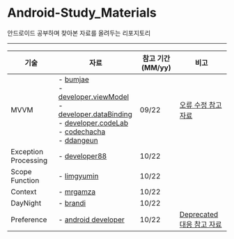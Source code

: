 # Android-Study_Materials
안드로이드 공부하며 찾아본 자료를 올려두는 리포지토리

---

| 기술 | 자료 | 참고 기간(MM/yy) | 비고 |
| -- | -- | -- | --|
| MVVM |- [bumjae](https://bumjae.tistory.com/47) <br/> - [developer.viewModel](https://developer.android.com/topic/libraries/architecture/viewmodel)<br/>- [developer.dataBinding](https://developer.android.com/topic/libraries/data-binding)<br/>- [developer.codeLab](https://developer.android.com/codelabs/android-databinding#0)<br/>- [codechacha](https://codechacha.com/ko/android-jetpack-create-viewmodel/)<br/>- [ddangeun](https://ddangeun.tistory.com/83)| 09/22 | [오류 수정 참고 자료](https://velog.io/@dustndus8/%EC%95%88%EB%93%9C%EB%A1%9C%EC%9D%B4%EB%93%9CAndroidKotlin-by-viewModels-%EC%82%AC%EC%9A%A9%ED%95%98%EA%B8%B0) |
| Exception Processing |- [developer88](https://developer88.tistory.com/257)| 10/22 | |
| Scope Function | - [limgyumin](https://medium.com/@limgyumin/%EC%BD%94%ED%8B%80%EB%A6%B0-%EC%9D%98-apply-with-let-also-run-%EC%9D%80-%EC%96%B8%EC%A0%9C-%EC%82%AC%EC%9A%A9%ED%95%98%EB%8A%94%EA%B0%80-4a517292df29) | 10/22 | |
| Context | - [mrgamza](https://mrgamza.tistory.com/197) | 10/22 | |
| DayNight | - [brandi](https://labs.brandi.co.kr/2019/12/19/kimby.html#h5) | 10/22 | |
| Preference | - [android developer](https://developer.android.com/guide/topics/ui/settings/customize-your-settings?hl=ko)| 10/22 | [Deprecated 대응 참고 자료](https://dongdonghello.tistory.com/11) |
